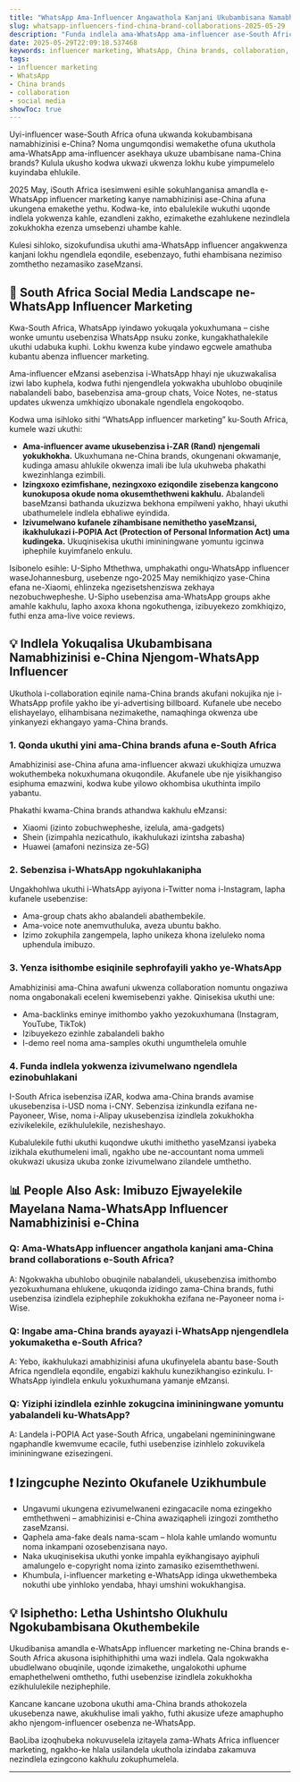 ```yaml
---
title: "WhatsApp Ama-Influencer Angawathola Kanjani Ukubambisana Namabhizinisi e-China e-South Africa"
slug: whatsapp-influencers-find-china-brand-collaborations-2025-05-29
description: "Funda indlela ama-WhatsApp ama-influencer ase-South Africa angazibamba kahle ngokubambisana namabhizinisi e-China, usebenzisa amasu we-influencer marketing, izindlela zokukhokha zomdabu, nezindlela zokuxhumana ezisebenzayo."
date: 2025-05-29T22:09:18.537468
keywords: influencer marketing, WhatsApp, China brands, collaboration, social media
tags:
- influencer marketing
- WhatsApp
- China brands
- collaboration
- social media
showToc: true
---
```


Uyi-influencer wase-South Africa ofuna ukwanda kokubambisana namabhizinisi e-China? Noma ungumqondisi wemakethe ofuna ukuthola ama-WhatsApp ama-influencer asekhaya ukuze ubambisane nama-China brands? Kulula ukusho kodwa ukwazi ukwenza lokhu kube yimpumelelo kuyindaba ehlukile.  

2025 May, iSouth Africa isesimweni esihle sokuhlanganisa amandla e-WhatsApp influencer marketing kanye namabhizinisi ase-China afuna ukungena emakethe yethu. Kodwa-ke, into ebalulekile wukuthi uqonde indlela yokwenza kahle, ezandleni zakho, ezimakethe ezahlukene nezindlela zokukhokha ezenza umsebenzi uhambe kahle.

Kulesi sihloko, sizokufundisa ukuthi ama-WhatsApp influencer angakwenza kanjani lokhu ngendlela eqondile, esebenzayo, futhi ehambisana nezimiso zomthetho nezamasiko zaseMzansi.

  

## 📢 South Africa Social Media Landscape ne-WhatsApp Influencer Marketing  

Kwa-South Africa, WhatsApp iyindawo yokuqala yokuxhumana – cishe wonke umuntu usebenzisa WhatsApp nsuku zonke, kungakhathalekile ukuthi udabuka kuphi. Lokhu kwenza kube yindawo egcwele amathuba kubantu abenza influencer marketing.  

Ama-influencer eMzansi asebenzisa i-WhatsApp hhayi nje ukuzwakalisa izwi labo kuphela, kodwa futhi njengendlela yokwakha ubuhlobo obuqinile nabalandeli babo, basebenzisa ama-group chats, Voice Notes, ne-status updates ukwenza umkhiqizo ubonakale ngendlela engokoqobo.  

Kodwa uma isihloko sithi “WhatsApp influencer marketing” ku-South Africa, kumele wazi ukuthi:  

- **Ama-influencer avame ukusebenzisa i-ZAR (Rand) njengemali yokukhokha.** Ukuxhumana ne-China brands, okungenani okwamanje, kudinga amasu ahlukile okwenza imali ibe lula ukuhweba phakathi kwezinhlanga ezimbili.  
- **Izingxoxo ezimfishane, nezingxoxo eziqondile zisebenza kangcono kunokuposa okude noma okusemthethweni kakhulu.** Abalandeli baseMzansi bathanda ukuzizwa bekhona empilweni yakho, hhayi ukuthi ubathumelele indlela ebhaliwe eyindida.  
- **Izivumelwano kufanele zihambisane nemithetho yaseMzansi, ikakhulukazi i-POPIA Act (Protection of Personal Information Act) uma kudingeka.** Ukuqinisekisa ukuthi imininingwane yomuntu igcinwa iphephile kuyimfanelo enkulu.  

Isibonelo esihle: U-Sipho Mthethwa, umphakathi ongu-WhatsApp influencer waseJohannesburg, usebenze ngo-2025 May nemikhiqizo yase-China efana ne-Xiaomi, ehlinzeka ngezisetshenziswa zekhaya nezobuchwepheshe. U-Sipho usebenzisa ama-WhatsApp groups akhe amahle kakhulu, lapho axoxa khona ngokuthenga, izibuyekezo zomkhiqizo, futhi enza ama-live voice reviews.

  

## 💡 Indlela Yokuqalisa Ukubambisana Namabhizinisi e-China Njengom-WhatsApp Influencer  

Ukuthola i-collaboration eqinile nama-China brands akufani nokujika nje i-WhatsApp profile yakho ibe yi-advertising billboard. Kufanele ube necebo elishayelayo, elihambisana nezimakethe, namaqhinga okwenza ube yinkanyezi ekhangayo yama-China brands.  

### 1. Qonda ukuthi yini ama-China brands afuna e-South Africa  

Amabhizinisi ase-China afuna ama-influencer akwazi ukukhiqiza umuzwa wokuthembeka nokuxhumana okuqondile. Akufanele ube nje yisikhangiso esiphuma emazwini, kodwa kube yilowo okhombisa ukuthinta impilo yabantu.  

Phakathi kwama-China brands athandwa kakhulu eMzansi:  

- Xiaomi (izinto zobuchwepheshe, izelula, ama-gadgets)  
- Shein (izimpahla nezicathulo, ikakhulukazi izintsha zabasha)  
- Huawei (amafoni nezinsiza ze-5G)  

### 2. Sebenzisa i-WhatsApp ngokuhlakanipha  

Ungakhohlwa ukuthi i-WhatsApp ayiyona i-Twitter noma i-Instagram, lapha kufanele usebenzise:  

- Ama-group chats akho abalandeli abathembekile.  
- Ama-voice note anemvuthuluka, aveza ubuntu bakho.  
- Izimo zokuphila zangempela, lapho unikeza khona izeluleko noma uphendula imibuzo.  

### 3. Yenza isithombe esiqinile sephrofayili yakho ye-WhatsApp  

Amabhizinisi ama-China awafuni ukwenza collaboration nomuntu ongaziwa noma ongabonakali eceleni kwemisebenzi yakhe. Qinisekisa ukuthi une:  

- Ama-backlinks eminye imithombo yakho yezokuxhumana (Instagram, YouTube, TikTok)  
- Izibuyekezo ezinhle zabalandeli bakho  
- I-demo reel noma ama-samples okuthi ungumthelela omuhle  

### 4. Funda indlela yokwenza izivumelwano ngendlela ezinobuhlakani  

I-South Africa isebenzisa iZAR, kodwa ama-China brands avamise ukusebenzisa i-USD noma i-CNY. Sebenzisa izinkundla ezifana ne-Payoneer, Wise, noma i-Alipay ukusebenzisa izindlela zokukhokha ezivikelekile, ezikhululekile, nezisheshayo.  

Kubalulekile futhi ukuthi kuqondwe ukuthi imithetho yaseMzansi iyabeka izikhala ekuthumeleni imali, ngakho ube ne-accountant noma ummeli okukwazi ukusiza ukuba zonke izivumelwano zilandele umthetho.  

  

## 📊 People Also Ask: Imibuzo Ejwayelekile Mayelana Nama-WhatsApp Influencer Namabhizinisi e-China  

### Q: Ama-WhatsApp influencer angathola kanjani ama-China brand collaborations e-South Africa?  

A: Ngokwakha ubuhlobo obuqinile nabalandeli, ukusebenzisa imithombo yezokuxhumana ehlukene, ukuqonda izidingo zama-China brands, futhi usebenzisa izindlela eziphephile zokukhokha ezifana ne-Payoneer noma i-Wise.  

  

### Q: Ingabe ama-China brands ayayazi i-WhatsApp njengendlela yokumaketha e-South Africa?  

A: Yebo, ikakhulukazi amabhizinisi afuna ukufinyelela abantu base-South Africa ngendlela eqondile, engabizi kakhulu kunezikhangiso ezinkulu. I-WhatsApp iyindlela enkulu yokuxhumana yamanje eMzansi.  

  

### Q: Yiziphi izindlela ezinhle zokugcina imininingwane yomuntu yabalandeli ku-WhatsApp?  

A: Landela i-POPIA Act yase-South Africa, ungabelani ngemininingwane ngaphandle kwemvume ecacile, futhi usebenzise izinhlelo zokuvikela imininingwane ezisezingeni.  

  

## ❗ Izingcuphe Nezinto Okufanele Uzikhumbule  

- Ungavumi ukungena ezivumelwaneni ezingacacile noma ezingekho emthethweni – amabhizinisi e-China awaziqapheli izingozi zomthetho zaseMzansi.  
- Qaphela ama-fake deals nama-scam – hlola kahle umlando womuntu noma inkampani ozosebenzisana nayo.  
- Naka ukuqinisekisa ukuthi yonke impahla eyikhangisayo ayiphuli amalungelo e-copyright noma izinto zamasiko ezisemthethweni.  
- Khumbula, i-influencer marketing e-WhatsApp idinga ukwethembeka nokuthi ube yinhloko yendaba, hhayi umshini wokukhangisa.  

  

## 💡 Isiphetho: Letha Ushintsho Olukhulu Ngokubambisana Okuthembekile  

Ukudibanisa amandla e-WhatsApp influencer marketing ne-China brands e-South Africa akusona isiphithiphithi uma wazi indlela. Qala ngokwakha ubudlelwano obuqinile, uqonde izimakethe, ungalokothi uphume emaphethelweni omthetho, futhi usebenzise izindlela zokukhokha ezikhululekile neziphephile.  

Kancane kancane uzobona ukuthi ama-China brands athokozela ukusebenza nawe, akukhulise imali yakho, futhi akusize ufeze amaphupho akho njengom-influencer osebenza ne-WhatsApp.  

BaoLiba izoqhubeka nokuvuselela izitayela zama-Whats Africa influencer marketing, ngakho-ke hlala usilandela ukuthola izindaba zakamuva nezindlela ezingcono kakhulu zokuphumelela.  

---